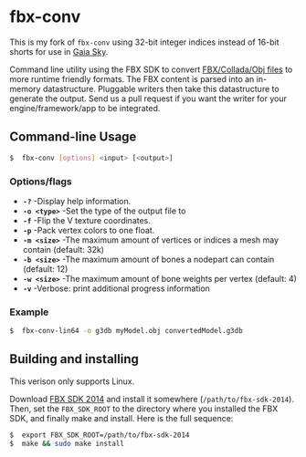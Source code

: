 # fbx-conv

This is my fork of `fbx-conv` using 32-bit integer indices instead of 16-bit shorts for use in [Gaia Sky](https:/gitlab.com/langurmonkey/gaiasky).

Command line utility using the FBX SDK to convert [FBX/Collada/Obj files](http://docs.autodesk.com/FBX/2014/ENU/FBX-SDK-Documentation/files/GUID-0B122E01-7DB8-48E3-AADA-5E85A197FEE1.htm)
to more runtime friendly formats. The FBX content is parsed into an
in-memory datastructure. Pluggable writers then take this datastructure
to generate the output. Send us a pull request if you want the writer
for your engine/framework/app to be integrated.

## Command-line Usage

``` bash
$  fbx-conv [options] <input> [<output>]
```

### Options/flags

*   **`-?`**				-Display help information.
*   **`-o <type>`**			-Set the type of the output file to <type>
*   **`-f`**				-Flip the V texture coordinates.
*   **`-p`**				-Pack vertex colors to one float.
*   **`-m <size>`**			-The maximum amount of vertices or indices a mesh may contain (default: 32k)
*   **`-b <size>`**			-The maximum amount of bones a nodepart can contain (default: 12)
*   **`-w <size>`**			-The maximum amount of bone weights per vertex (default: 4)
*   **`-v`**				-Verbose: print additional progress information

### Example

``` bash
$  fbx-conv-lin64 -o g3db myModel.obj convertedModel.g3db
```

## Building and installing

This verison only supports Linux.

Download [FBX SDK 2014](https://www.autodesk.com/developer-network/platform-technologies/fbx-sdk-2014-2-1) and install it somewhere (`/path/to/fbx-sdk-2014`). Then, set the `FBX_SDK_ROOT` to the directory where you installed the FBX SDK, and finally make and install. Here is the full sequence:

``` bash
$  export FBX_SDK_ROOT=/path/to/fbx-sdk-2014
$  make && sudo make install
```

